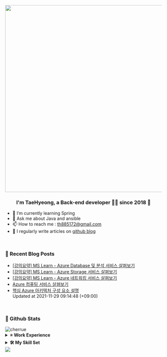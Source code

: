 <div align="center">
<img src="https://rishavanand.github.io/static/images/greetings.gif" align="center" height="" width="600" />
</div>  
  

### <div align="center">I'm TaeHyeong, a Back-end developer 👨‍💻 since 2018 🚀</div>  
  

- 🌱 I’m currently learning Spring  
- 💬 Ask me about Java and ansible
- 📫 How to reach me : th885172@gmail.com
- 📝 I regularly write articles on [github blog](http://Cherrue.github.io/) 
<br/>

### 📝 Recent Blog Posts  
<!-- BLOG-POST-LIST:START -->  
- [[강의요약] MS Learn - Azure Database 및 분석 서비스 살펴보기
](https://cherrue.github.io/azure/azure_fundamentals/Azure-Database-%EB%B0%8F-%EB%B6%84%EC%84%9D-%EC%84%9C%EB%B9%84%EC%8A%A4-%EC%82%B4%ED%8E%B4%EB%B3%B4%EA%B8%B0/) <br>
- [[강의요약] MS Learn - Azure Storage 서비스 살펴보기
](https://cherrue.github.io/azure/azure_fundamentals/Azure-Storage-%EC%84%9C%EB%B9%84%EC%8A%A4-%EC%82%B4%ED%8E%B4%EB%B3%B4%EA%B8%B0/) <br>
- [[강의요약] MS Learn - Azure 네트워킹 서비스 살펴보기
](https://cherrue.github.io/azure/azure_fundamentals/Explore-Azure-networking-services/) <br>
- [Azure 컴퓨팅 서비스 살펴보기
](https://cherrue.github.io/azure/azure_fundamentals/Azure-%EC%BB%B4%ED%93%A8%ED%8C%85-%EC%84%9C%EB%B9%84%EC%8A%A4-%EC%82%B4%ED%8E%B4%EB%B3%B4%EA%B8%B0/) <br>
- [핵심 Azure 아키텍처 구성 요소 설명
](https://cherrue.github.io/azure/azure_fundamentals/%ED%95%B5%EC%8B%AC-Azure-%EC%95%84%ED%82%A4%ED%85%8D%EC%B2%98-%EA%B5%AC%EC%84%B1-%EC%9A%94%EC%86%8C/) <br>
Updated at 2021-11-29 09:14:48 (+09:00)<br>
<!-- BLOG-POST-LIST:END -->  

<br/>  

### 📌 Github Stats
<img align="center" src="https://github-readme-stats.vercel.app/api?username=cherrue&show_icons=true&locale=en" alt="cherrue" />

<details>
  <summary><b>⭐ Work Experience</b></summary>
  <div>
    
|Company|period|Project|
|---|---|---|
|Hyundai-Autoever|2021.06 ~ |Develope search engine and API|
|ROKAF|2018.06 ~ 2021.05|Maintain C4I web application<br/>Develope android encryption module|
|Intelligent Contents Lab, Sejong Univ.|2016.01 ~ 2018.01|Study TV drama rating prediction|</div>
</details>

<details>
  <summary><b>🛠️ My Skill Set</b></summary>
<div align="center">  
<img style="margin: 10px" src="https://profilinator.rishav.dev/skills-assets/java-original-wordmark.svg" alt="Java" height="50" />     
<img style="margin: 10px" src="https://profilinator.rishav.dev/skills-assets/springio-icon.svg" alt="Spring" height="50" />  
<img style="margin: 10px" src="https://profilinator.rishav.dev/skills-assets/elasticsearch.png" alt="Elastic Search" height="50" />  
<img style="margin: 10px" src="https://profilinator.rishav.dev/skills-assets/kibana.png" alt="Kibana" height="50" />    
<img style="margin: 10px" src="https://profilinator.rishav.dev/skills-assets/mysql-original-wordmark.svg" alt="MySQL" height="50" />
<img style="margin: 10px" src="https://profilinator.rishav.dev/skills-assets/ansible.png" alt="Ansible" height="50" />  
<img style="margin: 10px" src="https://profilinator.rishav.dev/skills-assets/amazonwebservices-original-wordmark.svg" alt="AWS" height="50" />  
<img style="margin: 10px" src="https://profilinator.rishav.dev/skills-assets/python-original.svg" alt="Python" height="50" />  
<br/>
<img style="margin: 10px" src="https://profilinator.rishav.dev/skills-assets/linux-original.svg" alt="Linux" height="50" />  
<img style="margin: 10px" src="https://profilinator.rishav.dev/skills-assets/gnu_bash-icon.svg" alt="Bash" height="50" />  
<img style="margin: 10px" src="https://profilinator.rishav.dev/skills-assets/git-scm-icon.svg" alt="Git" height="50" />  
<img style="margin: 10px" src="https://profilinator.rishav.dev/skills-assets/oracle-original.svg" alt="Oracle" height="50" />  
<img style="margin: 10px" src="https://profilinator.rishav.dev/skills-assets/android-original-wordmark.svg" alt="Android" height="50" />  
<img style="margin: 10px" src="https://profilinator.rishav.dev/skills-assets/html5-original-wordmark.svg" alt="HTML5" height="50" />
<img style="margin: 10px" src="https://profilinator.rishav.dev/skills-assets/javascript-original.svg" alt="JavaScript" height="50" />  
<br/>  
</div>
</details>


<div align="left">
<img src="https://komarev.com/ghpvc/?username=Cherrue&&style=flat-square" align="center" />
</div>  
